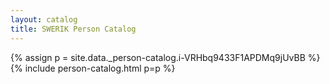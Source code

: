 ```yaml
---
layout: catalog
title: SWERIK Person Catalog
---
```

{% assign p = site.data._person-catalog.i-VRHbq9433F1APDMq9jUvBB %}
{% include person-catalog.html p=p %}

